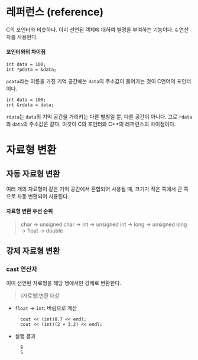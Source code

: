 # 레퍼런스 (reference)
C의 포인터와 비슷하다. 이미 선언된 객체에 대하여 별명을 부여하는 기능이다. `&` 연산자를 사용한다.

#### 포인터와의 차이점

    int data = 100;
    int *pdata = &data;
`pdata`라는 이름을 가진 기억 공간에는 `data`의 주소값이 들어가는 것이 C언어의 포인터이다.

    int data = 100;
    int &rdata = data;
`rdata`는 `data`의 기억 공간을 가리키는 다른 별칭일 뿐, 다른 공간이 아니다. 고로 `rdata`와 `data`의 주소값은 같다. 이것이 C의 포인터와 C++의 레퍼런스의 차이점이다.

# 자료형 변환
## 자동 자료형 변환
여러 개의 자료형이 같은 기억 공간에서 혼합되어 사용될 때, 크기가 작은 쪽에서 큰 쪽으로 자동 변환되어 사용된다.
#### 자료형 변환 우선 순위
> char → unsigned char → int → unsigned int → long → unsigned long → float → double
## 강제 자료형 변환
### cast 연산자
이미 선언된 자료형을 해당 행에서만 강제로 변환한다.
> (자료형)변환 대상
- `float` → `int`: 버림으로 계산


        cout << (int)8.7 << endl;
        cout << (int)(2 + 3.2) << endl;

- 실행 결과

        8
        5